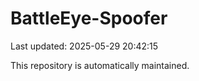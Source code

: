 # BattleEye-Spoofer

Last updated: 2025-05-29 20:42:15

This repository is automatically maintained.
